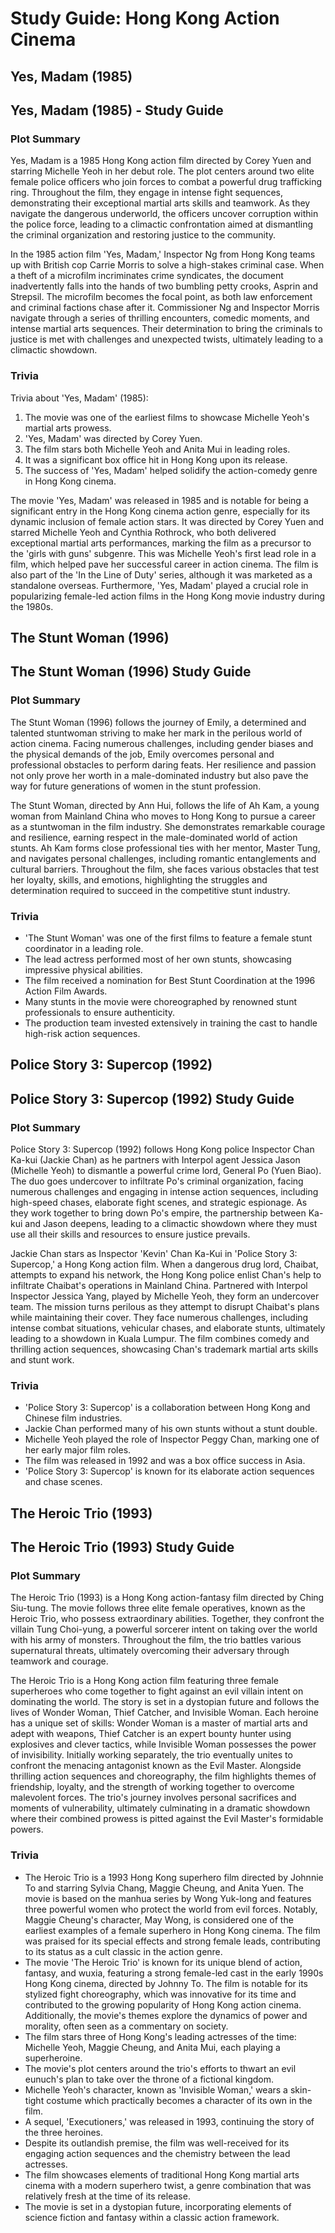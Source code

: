 # Study Guide: Hong Kong Action Cinema

## Yes, Madam (1985)

## Yes, Madam (1985) - Study Guide

### Plot Summary

Yes, Madam is a 1985 Hong Kong action film directed by Corey Yuen and starring Michelle Yeoh in her debut role. The plot centers around two elite female police officers who join forces to combat a powerful drug trafficking ring. Throughout the film, they engage in intense fight sequences, demonstrating their exceptional martial arts skills and teamwork. As they navigate the dangerous underworld, the officers uncover corruption within the police force, leading to a climactic confrontation aimed at dismantling the criminal organization and restoring justice to the community.

In the 1985 action film 'Yes, Madam,' Inspector Ng from Hong Kong teams up with British cop Carrie Morris to solve a high-stakes criminal case. When a theft of a microfilm incriminates crime syndicates, the document inadvertently falls into the hands of two bumbling petty crooks, Asprin and Strepsil. The microfilm becomes the focal point, as both law enforcement and criminal factions chase after it. Commissioner Ng and Inspector Morris navigate through a series of thrilling encounters, comedic moments, and intense martial arts sequences. Their determination to bring the criminals to justice is met with challenges and unexpected twists, ultimately leading to a climactic showdown.

### Trivia

Trivia about 'Yes, Madam' (1985):

1.  The movie was one of the earliest films to showcase Michelle Yeoh's martial arts prowess.
2.  'Yes, Madam' was directed by Corey Yuen.
3.  The film stars both Michelle Yeoh and Anita Mui in leading roles.
4.  It was a significant box office hit in Hong Kong upon its release.
5.  The success of 'Yes, Madam' helped solidify the action-comedy genre in Hong Kong cinema.

The movie 'Yes, Madam' was released in 1985 and is notable for being a significant entry in the Hong Kong cinema action genre, especially for its dynamic inclusion of female action stars. It was directed by Corey Yuen and starred Michelle Yeoh and Cynthia Rothrock, who both delivered exceptional martial arts performances, marking the film as a precursor to the 'girls with guns' subgenre. This was Michelle Yeoh's first lead role in a film, which helped pave her successful career in action cinema. The film is also part of the 'In the Line of Duty' series, although it was marketed as a standalone overseas. Furthermore, 'Yes, Madam' played a crucial role in popularizing female-led action films in the Hong Kong movie industry during the 1980s.

## The Stunt Woman (1996)

## The Stunt Woman (1996) Study Guide

### Plot Summary

The Stunt Woman (1996) follows the journey of Emily, a determined and talented stuntwoman striving to make her mark in the perilous world of action cinema. Facing numerous challenges, including gender biases and the physical demands of the job, Emily overcomes personal and professional obstacles to perform daring feats. Her resilience and passion not only prove her worth in a male-dominated industry but also pave the way for future generations of women in the stunt profession.

The Stunt Woman, directed by Ann Hui, follows the life of Ah Kam, a young woman from Mainland China who moves to Hong Kong to pursue a career as a stuntwoman in the film industry. She demonstrates remarkable courage and resilience, earning respect in the male-dominated world of action stunts. Ah Kam forms close professional ties with her mentor, Master Tung, and navigates personal challenges, including romantic entanglements and cultural barriers. Throughout the film, she faces various obstacles that test her loyalty, skills, and emotions, highlighting the struggles and determination required to succeed in the competitive stunt industry.

### Trivia

*   'The Stunt Woman' was one of the first films to feature a female stunt coordinator in a leading role.
*   The lead actress performed most of her own stunts, showcasing impressive physical abilities.
*   The film received a nomination for Best Stunt Coordination at the 1996 Action Film Awards.
*   Many stunts in the movie were choreographed by renowned stunt professionals to ensure authenticity.
*   The production team invested extensively in training the cast to handle high-risk action sequences.


## Police Story 3: Supercop (1992)

## Police Story 3: Supercop (1992) Study Guide

### Plot Summary

Police Story 3: Supercop (1992) follows Hong Kong police Inspector Chan Ka-kui (Jackie Chan) as he partners with Interpol agent Jessica Jason (Michelle Yeoh) to dismantle a powerful crime lord, General Po (Yuen Biao). The duo goes undercover to infiltrate Po's criminal organization, facing numerous challenges and engaging in intense action sequences, including high-speed chases, elaborate fight scenes, and strategic espionage. As they work together to bring down Po's empire, the partnership between Ka-kui and Jason deepens, leading to a climactic showdown where they must use all their skills and resources to ensure justice prevails.

Jackie Chan stars as Inspector 'Kevin' Chan Ka-Kui in 'Police Story 3: Supercop,' a Hong Kong action film. When a dangerous drug lord, Chaibat, attempts to expand his network, the Hong Kong police enlist Chan's help to infiltrate Chaibat's operations in Mainland China. Partnered with Interpol Inspector Jessica Yang, played by Michelle Yeoh, they form an undercover team. The mission turns perilous as they attempt to disrupt Chaibat's plans while maintaining their cover. They face numerous challenges, including intense combat situations, vehicular chases, and elaborate stunts, ultimately leading to a showdown in Kuala Lumpur. The film combines comedy and thrilling action sequences, showcasing Chan's trademark martial arts skills and stunt work.

### Trivia

*   'Police Story 3: Supercop' is a collaboration between Hong Kong and Chinese film industries.
*   Jackie Chan performed many of his own stunts without a stunt double.
*   Michelle Yeoh played the role of Inspector Peggy Chan, marking one of her early major film roles.
*   The film was released in 1992 and was a box office success in Asia.
*   'Police Story 3: Supercop' is known for its elaborate action sequences and chase scenes.



## The Heroic Trio (1993)

## The Heroic Trio (1993) Study Guide

### Plot Summary

The Heroic Trio (1993) is a Hong Kong action-fantasy film directed by Ching Siu-tung. The movie follows three elite female operatives, known as the Heroic Trio, who possess extraordinary abilities. Together, they confront the villain Tung Choi-yung, a powerful sorcerer intent on taking over the world with his army of monsters. Throughout the film, the trio battles various supernatural threats, ultimately overcoming their adversary through teamwork and courage.

The Heroic Trio is a Hong Kong action film featuring three female superheroes who come together to fight against an evil villain intent on dominating the world. The story is set in a dystopian future and follows the lives of Wonder Woman, Thief Catcher, and Invisible Woman. Each heroine has a unique set of skills: Wonder Woman is a master of martial arts and adept with weapons, Thief Catcher is an expert bounty hunter using explosives and clever tactics, while Invisible Woman possesses the power of invisibility. Initially working separately, the trio eventually unites to confront the menacing antagonist known as the Evil Master. Alongside thrilling action sequences and choreography, the film highlights themes of friendship, loyalty, and the strength of working together to overcome malevolent forces. The trio's journey involves personal sacrifices and moments of vulnerability, ultimately culminating in a dramatic showdown where their combined prowess is pitted against the Evil Master's formidable powers.

### Trivia

*   The Heroic Trio is a 1993 Hong Kong superhero film directed by Johnnie To and starring Sylvia Chang, Maggie Cheung, and Anita Yuen. The movie is based on the manhua series by Wong Yuk-long and features three powerful women who protect the world from evil forces. Notably, Maggie Cheung's character, May Wong, is considered one of the earliest examples of a female superhero in Hong Kong cinema. The film was praised for its special effects and strong female leads, contributing to its status as a cult classic in the action genre.
*   The movie 'The Heroic Trio' is known for its unique blend of action, fantasy, and wuxia, featuring a strong female-led cast in the early 1990s Hong Kong cinema, directed by Johnny To. The film is notable for its stylized fight choreography, which was innovative for its time and contributed to the growing popularity of Hong Kong action cinema. Additionally, the movie's themes explore the dynamics of power and morality, often seen as a commentary on society.
*   The film stars three of Hong Kong's leading actresses of the time: Michelle Yeoh, Maggie Cheung, and Anita Mui, each playing a superheroine.
*   The movie's plot centers around the trio's efforts to thwart an evil eunuch's plan to take over the throne of a fictional kingdom.
*   Michelle Yeoh's character, known as 'Invisible Woman,' wears a skin-tight costume which practically becomes a character of its own in the film.
*   A sequel, 'Executioners,' was released in 1993, continuing the story of the three heroines.
*   Despite its outlandish premise, the film was well-received for its engaging action sequences and the chemistry between the lead actresses.
*   The film showcases elements of traditional Hong Kong martial arts cinema with a modern superhero twist, a genre combination that was relatively fresh at the time of its release.
*   The movie is set in a dystopian future, incorporating elements of science fiction and fantasy within a classic action framework.

